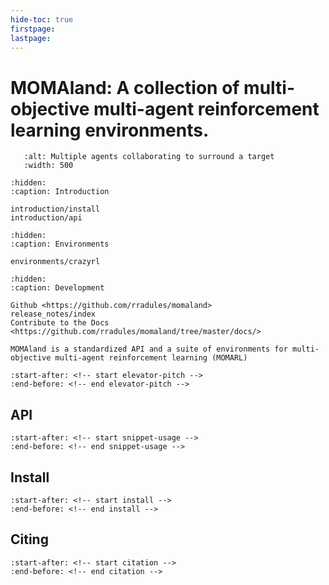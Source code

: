```yaml
---
hide-toc: true
firstpage:
lastpage:
---
```


# MOMAland: A collection of multi-objective multi-agent reinforcement learning environments.

```{figure} _static/gifs/surround.gif
   :alt: Multiple agents collaborating to surround a target
   :width: 500
```

```{toctree}
:hidden:
:caption: Introduction

introduction/install
introduction/api
```

```{toctree}
:hidden:
:caption: Environments

environments/crazyrl
```

```{toctree}
:hidden:
:caption: Development

Github <https://github.com/rradules/momaland>
release_notes/index
Contribute to the Docs <https://github.com/rradules/momaland/tree/master/docs/>
```



```{project-heading}
MOMAland is a standardized API and a suite of environments for multi-objective multi-agent reinforcement learning (MOMARL)
```

```{include} ../README.md
:start-after: <!-- start elevator-pitch -->
:end-before: <!-- end elevator-pitch -->
```


## API

```{include} ../README.md
:start-after: <!-- start snippet-usage -->
:end-before: <!-- end snippet-usage -->
```

## Install

```{include} ../README.md
:start-after: <!-- start install -->
:end-before: <!-- end install -->
```

## Citing

```{include} ../README.md
:start-after: <!-- start citation -->
:end-before: <!-- end citation -->
```
